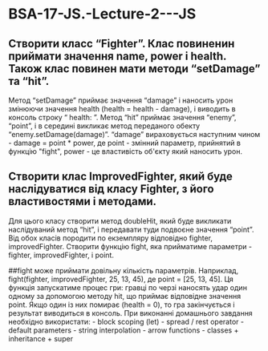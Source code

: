 # BSA-17-JS.-Lecture-2---JS
## Створити класс “Fighter”. Клас повиненин приймати значення name, power і health. Також клас повинен мати методи “setDamage” та “hit”.
Метод “setDamage” приймає значення “damage” і наносить урон змінюючи значення health (health = health - damage), і виводить в консоль строку “ health: ”.
Метод “hit” приймає значення “enemy”, “point”, і в середині викликає метод переданого обекту “enemy.setDamage(damage)”. “damage” вираховується наступним чином - damage = point * power, де point - змінний параметр, прийнятий в функцію "fight", power - це властивість об'єкту який наносить урон.

## Створити клас ImprovedFighter, який буде наслідуватися від класу Fighter, з його властивостями і методами.
Для цього класу створити метод doubleHit, який буде викликати наслідуваний метод “hit”, і передавати туди подвоєне значення “point”.
Від обох класів породити по екземпляру відповідно fighter, improvedFighter.
Створити функцію fight, яка прийматиме параметри - fighter, improvedFighter, і point.

##fight може приймати довільну кількість параметрів. Наприклад, fight(fighter, improvedFighter, 25, 13, 45), де point = [25, 13, 45].
Ця функція запускатиме процес гри: гравці по черзі наносять удар один одному за допомогою методу hit, що приймає відповідне значення point. Якщо один із них помирає (health = 0), то гра закінчується і результат виводиться в консоль.
При виконанні домашнього завдання необхідно використати: - block scoping (let) - spread / rest operator - default parameters - string interpolation - arrow functions - classes + inheritance + super